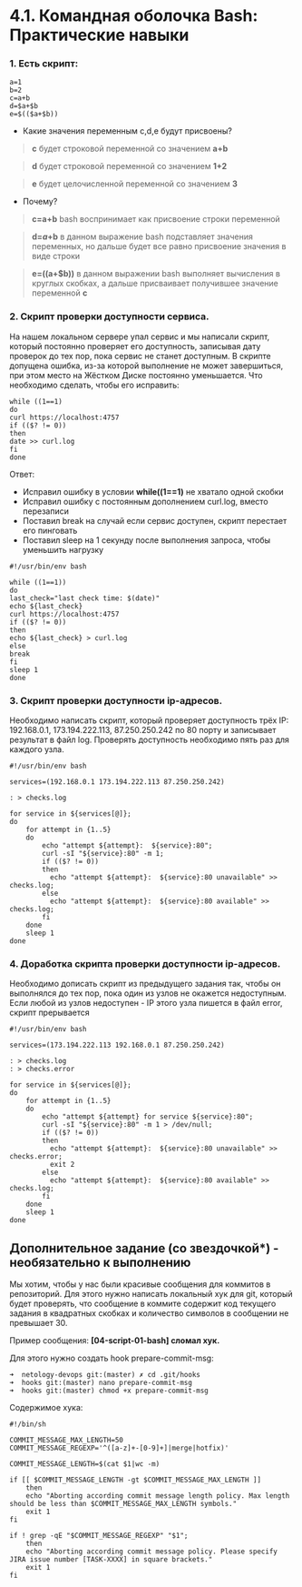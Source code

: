 # 4.1. Командная оболочка Bash: Практические навыки

### 1. Есть скрипт:

```commandline
a=1
b=2
c=a+b
d=$a+$b
e=$(($a+$b))
```

* Какие значения переменным c,d,e будут присвоены?

> **c** будет строковой переменной со значением **a+b**
 
> **d** будет строковой переменной со значением **1+2**
 
>**e** будет целочисленной переменной со значением **3**

* Почему?

> **c=a+b** bash воспринимает как присвоение строки переменной

> **d=$a+$b** в данном выражение bash подставляет значения переменных, но дальше будет все
> равно присвоение значения в виде строки

> **e=$(($a+$b))** в данном выражении bash выполняет вычисления в круглых скобках, а дальше
> присваивает получившее значение переменной **c** 

### 2. Скрипт проверки доступности сервиса.

На нашем локальном сервере упал сервис и мы написали скрипт, который постоянно проверяет его
доступность, записывая дату проверок до тех пор, пока сервис не станет доступным. В скрипте
допущена ошибка, из-за которой выполнение не может завершиться, при этом место на Жёстком
Диске постоянно уменьшается. Что необходимо сделать, чтобы его исправить:

```commandline
while ((1==1)
do
curl https://localhost:4757
if (($? != 0))
then
date >> curl.log
fi
done
```

Ответ: 

* Исправил ошибку в условии **while((1==1)** не хватало одной скобки
* Исправил ошибку с постоянным дополнением curl.log, вместо перезаписи
* Поставил break на случай если сервис доступен, скрипт перестает его пинговать
* Поставил sleep на 1 секунду после выполнения запроса, чтобы уменьшить нагрузку

```commandline
#!/usr/bin/env bash

while ((1==1))
do
last_check="last check time: $(date)"
echo ${last_check}
curl https://localhost:4757
if (($? != 0))
then
echo ${last_check} > curl.log
else
break
fi
sleep 1
done
```


### 3. Скрипт проверки доступности ip-адресов.

Необходимо написать скрипт, который проверяет доступность трёх IP: 192.168.0.1, 
173.194.222.113, 87.250.250.242 по 80 порту и записывает результат в файл log.
Проверять доступность необходимо пять раз для каждого узла.

```commandline
#!/usr/bin/env bash

services=(192.168.0.1 173.194.222.113 87.250.250.242)

: > checks.log

for service in ${services[@]};
do
    for attempt in {1..5}
    do
        echo "attempt ${attempt}:  ${service}:80";
        curl -sI "${service}:80" -m 1;
        if (($? != 0))
        then
          echo "attempt ${attempt}:  ${service}:80 unavailable" >> checks.log;
        else
          echo "attempt ${attempt}:  ${service}:80 available" >> checks.log;
        fi
    done
    sleep 1
done
```

### 4. Доработка скрипта проверки доступности ip-адресов.

Необходимо дописать скрипт из предыдущего задания так, чтобы он выполнялся до тех пор, пока один из узлов не окажется недоступным. Если любой из узлов недоступен - IP этого узла пишется в файл error, скрипт прерывается

```commandline
#!/usr/bin/env bash

services=(173.194.222.113 192.168.0.1 87.250.250.242)

: > checks.log
: > checks.error

for service in ${services[@]};
do
    for attempt in {1..5}
    do
        echo "attempt ${attempt} for service ${service}:80";
        curl -sI "${service}:80" -m 1 > /dev/null;
        if (($? != 0))
        then
          echo "attempt ${attempt}:  ${service}:80 unavailable" >> checks.error;
          exit 2
        else
          echo "attempt ${attempt}:  ${service}:80 available" >> checks.log;
        fi
    done
    sleep 1
done
```

## Дополнительное задание (со звездочкой*) - необязательно к выполнению

Мы хотим, чтобы у нас были красивые сообщения для коммитов в репозиторий.
Для этого нужно написать локальный хук для git, который будет проверять,
что сообщение в коммите содержит код текущего задания в квадратных скобках 
и количество символов в сообщении не превышает 30. 

Пример сообщения: **[04-script-01-bash] сломал хук.**

Для этого нужно создать hook prepare-commit-msg:

```commandline
➜  netology-devops git:(master) ✗ cd .git/hooks
➜  hooks git:(master) nano prepare-commit-msg
➜  hooks git:(master) chmod +x prepare-commit-msg
```

Содержимое хука:

```commandline
#!/bin/sh

COMMIT_MESSAGE_MAX_LENGTH=50
COMMIT_MESSAGE_REGEXP='^([a-z]+-[0-9]+]|merge|hotfix)'

COMMIT_MESSAGE_LENGTH=$(cat $1|wc -m)

if [[ $COMMIT_MESSAGE_LENGTH -gt $COMMIT_MESSAGE_MAX_LENGTH ]]
    then
    echo "Aborting according commit message length policy. Max length should be less than $COMMIT_MESSAGE_MAX_LENGTH symbols."
    exit 1
fi

if ! grep -qE "$COMMIT_MESSAGE_REGEXP" "$1";
    then
    echo "Aborting according commit message policy. Please specify JIRA issue number [TASK-XXXX] in square brackets."
    exit 1
fi
```
